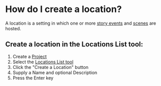 # How do I create a location?

A location is a setting in which one or more [story events](/What%20is%.../a%20Story%20Event.md) and [scenes](/What%20is%.../a%20Scene.md) are hosted. 

## Create a location in the Locations List tool:

1. Create a [Project](/What%20is%.../a%20Project.md)
2. Select the [Locations List tool](/What%20is%.../the%20Locations%20List%20Tool.md)
3. Click the "Create a Location" button
4. Supply a Name and optional Description
5. Press the Enter key




